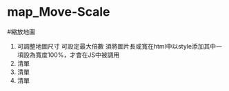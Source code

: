 # map_Move-Scale
#縮放地圖
1. 可調整地圖尺寸
可設定最大倍數
須將圖片長或寬在html中以style添加其中一項設為寬度100%，才會在JS中被調用
1. 清單
2. 清單
2. 清單
